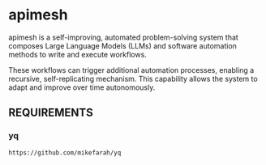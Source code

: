 # apimesh

apimesh is a self-improving, automated problem-solving system that composes Large Language Models (LLMs) and software automation methods to write and execute workflows.

These workflows can trigger additional automation processes, enabling a recursive, self-replicating mechanism. This capability allows the system to adapt and improve over time autonomously.

## REQUIREMENTS

### yq

```bash
https://github.com/mikefarah/yq
```
